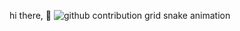 hi there, 👋
<picture>
  <source media="(prefers-color-scheme: dark)" srcset="https://raw.githubusercontent.com/cuixh0/cuixh0/output/github-contribution-grid-snake-dark.svg">
  <source media="(prefers-color-scheme: light)" srcset="https://raw.githubusercontent.com/cuixh0/cuixh0/output/github-contribution-grid-snake.svg">
  <img alt="github contribution grid snake animation" src="https://raw.githubusercontent.com/cuihx0/cuixh0/output/github-contribution-grid-snake.svg">
</picture>
